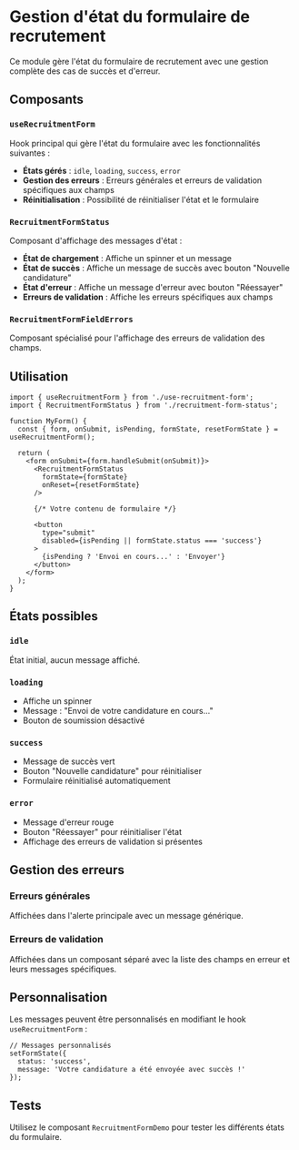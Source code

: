 # Gestion d'état du formulaire de recrutement

Ce module gère l'état du formulaire de recrutement avec une gestion complète des cas de succès et d'erreur.

## Composants

### `useRecruitmentForm`
Hook principal qui gère l'état du formulaire avec les fonctionnalités suivantes :

- **États gérés** : `idle`, `loading`, `success`, `error`
- **Gestion des erreurs** : Erreurs générales et erreurs de validation spécifiques aux champs
- **Réinitialisation** : Possibilité de réinitialiser l'état et le formulaire

### `RecruitmentFormStatus`
Composant d'affichage des messages d'état :

- **État de chargement** : Affiche un spinner et un message
- **État de succès** : Affiche un message de succès avec bouton "Nouvelle candidature"
- **État d'erreur** : Affiche un message d'erreur avec bouton "Réessayer"
- **Erreurs de validation** : Affiche les erreurs spécifiques aux champs

### `RecruitmentFormFieldErrors`
Composant spécialisé pour l'affichage des erreurs de validation des champs.

## Utilisation

```tsx
import { useRecruitmentForm } from './use-recruitment-form';
import { RecruitmentFormStatus } from './recruitment-form-status';

function MyForm() {
  const { form, onSubmit, isPending, formState, resetFormState } = useRecruitmentForm();

  return (
    <form onSubmit={form.handleSubmit(onSubmit)}>
      <RecruitmentFormStatus 
        formState={formState} 
        onReset={resetFormState}
      />
      
      {/* Votre contenu de formulaire */}
      
      <button 
        type="submit" 
        disabled={isPending || formState.status === 'success'}
      >
        {isPending ? 'Envoi en cours...' : 'Envoyer'}
      </button>
    </form>
  );
}
```

## États possibles

### `idle`
État initial, aucun message affiché.

### `loading`
- Affiche un spinner
- Message : "Envoi de votre candidature en cours..."
- Bouton de soumission désactivé

### `success`
- Message de succès vert
- Bouton "Nouvelle candidature" pour réinitialiser
- Formulaire réinitialisé automatiquement

### `error`
- Message d'erreur rouge
- Bouton "Réessayer" pour réinitialiser l'état
- Affichage des erreurs de validation si présentes

## Gestion des erreurs

### Erreurs générales
Affichées dans l'alerte principale avec un message générique.

### Erreurs de validation
Affichées dans un composant séparé avec la liste des champs en erreur et leurs messages spécifiques.

## Personnalisation

Les messages peuvent être personnalisés en modifiant le hook `useRecruitmentForm` :

```tsx
// Messages personnalisés
setFormState({ 
  status: 'success', 
  message: 'Votre candidature a été envoyée avec succès !' 
});
```

## Tests

Utilisez le composant `RecruitmentFormDemo` pour tester les différents états du formulaire.

